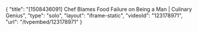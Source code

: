 {
    "title": "[1508436091] Chef Blames Food Failure on Being a Man | Culinary Genius",
    "type": "solo",
    "layout": "iframe-static",
    "videoId": "123178971",
    "url": "\/tvpembed\/123178971"
}